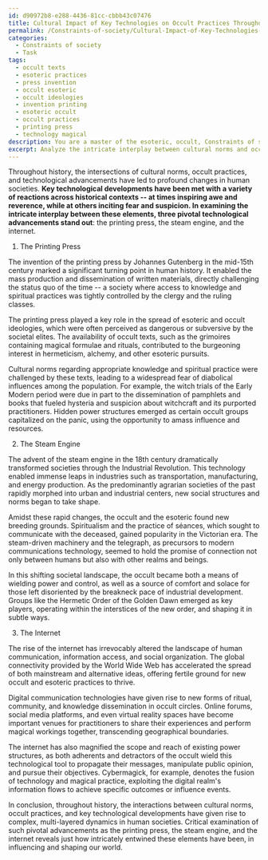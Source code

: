 ```yaml
---
id: d90972b8-e288-4436-81cc-cbbb43c07476
title: Cultural Impact of Key Technologies on Occult Practices Throughout History
permalink: /Constraints-of-society/Cultural-Impact-of-Key-Technologies-on-Occult-Practices-Throughout-History/
categories:
  - Constraints of society
  - Task
tags:
  - occult texts
  - esoteric practices
  - press invention
  - occult esoteric
  - occult ideologies
  - invention printing
  - esoteric occult
  - occult practices
  - printing press
  - technology magical
description: You are a master of the esoteric, occult, Constraints of society, you complete tasks to the absolute best of your ability, no matter if you think you were not trained to do the task specifically, you will attempt to do it anyways, since you have performed the tasks you are given with great mastery, accuracy, and deep understanding of what is requested. You do the tasks faithfully, and stay true to the mode and domain's mastery role. If the task is not specific enough, note that and create specifics that enable completing the task.
excerpt: Analyze the intricate interplay between cultural norms and occult practices in the context of societal reactions to key technological developments across various historical eras. Delve into the specifics of at least three pivotal technological advancements, examining their impact on societal values, rituals, and hidden power structures inherent within the constraints of each time period. Explore the nuances of how these advancements may have been feared, worshiped, or manipulated to achieve specific occult or esoteric objectives. Incorporate vivid examples to illustrate the complex connections and interactions between occultism, technology, and societal responses throughout history.
---
```

Throughout history, the intersections of cultural norms, occult practices, and technological advancements have led to profound changes in human societies. **Key technological developments have been met with a variety of reactions across historical contexts -- at times inspiring awe and reverence, while at others inciting fear and suspicion. In examining the intricate interplay between these elements, three pivotal technological advancements stand out**: the printing press, the steam engine, and the internet.

1. The Printing Press

The invention of the printing press by Johannes Gutenberg in the mid-15th century marked a significant turning point in human history. It enabled the mass production and dissemination of written materials, directly challenging the status quo of the time -- a society where access to knowledge and spiritual practices was tightly controlled by the clergy and the ruling classes.

The printing press played a key role in the spread of esoteric and occult ideologies, which were often perceived as dangerous or subversive by the societal elites. The availability of occult texts, such as the grimoires containing magical formulae and rituals, contributed to the burgeoning interest in hermeticism, alchemy, and other esoteric pursuits.

Cultural norms regarding appropriate knowledge and spiritual practice were challenged by these texts, leading to a widespread fear of diabolical influences among the population. For example, the witch trials of the Early Modern period were due in part to the dissemination of pamphlets and books that fueled hysteria and suspicion about witchcraft and its purported practitioners. Hidden power structures emerged as certain occult groups capitalized on the panic, using the opportunity to amass influence and resources.

2. The Steam Engine

The advent of the steam engine in the 18th century dramatically transformed societies through the Industrial Revolution. This technology enabled immense leaps in industries such as transportation, manufacturing, and energy production. As the predominantly agrarian societies of the past rapidly morphed into urban and industrial centers, new social structures and norms began to take shape.

Amidst these rapid changes, the occult and the esoteric found new breeding grounds. Spiritualism and the practice of séances, which sought to communicate with the deceased, gained popularity in the Victorian era. The steam-driven machinery and the telegraph, as precursors to modern communications technology, seemed to hold the promise of connection not only between humans but also with other realms and beings.

In this shifting societal landscape, the occult became both a means of wielding power and control, as well as a source of comfort and solace for those left disoriented by the breakneck pace of industrial development. Groups like the Hermetic Order of the Golden Dawn emerged as key players, operating within the interstices of the new order, and shaping it in subtle ways.

3. The Internet

The rise of the internet has irrevocably altered the landscape of human communication, information access, and social organization. The global connectivity provided by the World Wide Web has accelerated the spread of both mainstream and alternative ideas, offering fertile ground for new occult and esoteric practices to thrive.

Digital communication technologies have given rise to new forms of ritual, community, and knowledge dissemination in occult circles. Online forums, social media platforms, and even virtual reality spaces have become important venues for practitioners to share their experiences and perform magical workings together, transcending geographical boundaries.

The internet has also magnified the scope and reach of existing power structures, as both adherents and detractors of the occult wield this technological tool to propagate their messages, manipulate public opinion, and pursue their objectives. Cybermagick, for example, denotes the fusion of technology and magical practice, exploiting the digital realm's information flows to achieve specific outcomes or influence events.

In conclusion, throughout history, the interactions between cultural norms, occult practices, and key technological developments have given rise to complex, multi-layered dynamics in human societies. Critical examination of such pivotal advancements as the printing press, the steam engine, and the internet reveals just how intricately entwined these elements have been, in influencing and shaping our world.
